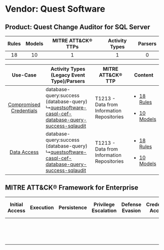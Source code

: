 Vendor: Quest Software
======================
Product: Quest Change Auditor for SQL Server
--------------------------------------------
| Rules | Models | MITRE ATT&CK® TTPs | Activity Types | Parsers |
|:-----:|:------:|:------------------:|:--------------:|:-------:|
|  18   |   10   |         1          |       1        |    0    |

|    Use-Case    | Activity Types (Legacy Event Type)/Parsers    | MITRE ATT&CK® TTP    | Content    |
|:----:| ---- | ---- | ---- |
| [Compromised Credentials](../../../UseCases/uc_compromised_credentials.md) |  database-query:success (database-query)<br> ↳[questsoftware-casql-cef-database-query-success-sqlaudit](Ps/pC_questsoftwarecasqlcefdatabasequerysuccesssqlaudit.md)<br> | T1213 - Data from Information Repositories<br> | [<ul><li>18 Rules</li></ul><ul><li>10 Models</li></ul>](RM/r_m_quest_software_quest_change_auditor_for_sql_server_Compromised_Credentials.md) |
|    [Data Access](../../../UseCases/uc_data_access.md)    |  database-query:success (database-query)<br> ↳[questsoftware-casql-cef-database-query-success-sqlaudit](Ps/pC_questsoftwarecasqlcefdatabasequerysuccesssqlaudit.md)<br> | T1213 - Data from Information Repositories<br> | [<ul><li>18 Rules</li></ul><ul><li>10 Models</li></ul>](RM/r_m_quest_software_quest_change_auditor_for_sql_server_Data_Access.md)    |

MITRE ATT&CK® Framework for Enterprise
--------------------------------------
| Initial Access | Execution | Persistence | Privilege Escalation | Defense Evasion | Credential Access | Discovery | Lateral Movement | Collection                                                                              | Command and Control | Exfiltration | Impact |
| -------------- | --------- | ----------- | -------------------- | --------------- | ----------------- | --------- | ---------------- | --------------------------------------------------------------------------------------- | ------------------- | ------------ | ------ |
|                |           |             |                      |                 |                   |           |                  | [Data from Information Repositories](https://attack.mitre.org/techniques/T1213)<br><br> |                     |              |        |